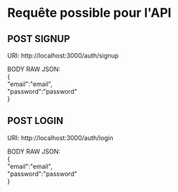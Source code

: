 # Requête possible pour l'API  

## POST SIGNUP  

URI: http://localhost:3000/auth/signup  

BODY RAW JSON:  
{  
    "email":"email",  
    "password":"password"  
}  

## POST LOGIN  

URI: http://localhost:3000/auth/login  

BODY RAW JSON:  
{  
    "email":"email",  
    "password":"password"  
}  

